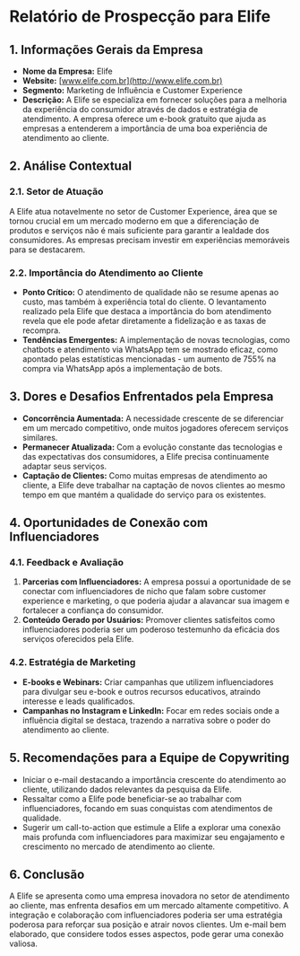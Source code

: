 # Relatório de Prospecção para Elife

## 1. Informações Gerais da Empresa

- **Nome da Empresa:** Elife
- **Website:** [www.elife.com.br](http://www.elife.com.br)
- **Segmento:** Marketing de Influência e Customer Experience
- **Descrição:** A Elife se especializa em fornecer soluções para a melhoria da experiência do consumidor através de dados e estratégia de atendimento. A empresa oferece um e-book gratuito que ajuda as empresas a entenderem a importância de uma boa experiência de atendimento ao cliente.

## 2. Análise Contextual

### 2.1. Setor de Atuação

A Elife atua notavelmente no setor de Customer Experience, área que se tornou crucial em um mercado moderno em que a diferenciação de produtos e serviços não é mais suficiente para garantir a lealdade dos consumidores. As empresas precisam investir em experiências memoráveis para se destacarem.

### 2.2. Importância do Atendimento ao Cliente

- **Ponto Crítico:** O atendimento de qualidade não se resume apenas ao custo, mas também à experiência total do cliente. O levantamento realizado pela Elife que destaca a importância do bom atendimento revela que ele pode afetar diretamente a fidelização e as taxas de recompra.
- **Tendências Emergentes:** A implementação de novas tecnologias, como chatbots e atendimento via WhatsApp tem se mostrado eficaz, como apontado pelas estatísticas mencionadas - um aumento de 755% na compra via WhatsApp após a implementação de bots.

## 3. Dores e Desafios Enfrentados pela Empresa

- **Concorrência Aumentada:** A necessidade crescente de se diferenciar em um mercado competitivo, onde muitos jogadores oferecem serviços similares.
- **Permanecer Atualizada:** Com a evolução constante das tecnologias e das expectativas dos consumidores, a Elife precisa continuamente adaptar seus serviços.
- **Captação de Clientes:** Como muitas empresas de atendimento ao cliente, a Elife deve trabalhar na captação de novos clientes ao mesmo tempo em que mantém a qualidade do serviço para os existentes.

## 4. Oportunidades de Conexão com Influenciadores

### 4.1. Feedback e Avaliação

1. **Parcerias com Influenciadores:** A empresa possui a oportunidade de se conectar com influenciadores de nicho que falam sobre customer experience e marketing, o que poderia ajudar a alavancar sua imagem e fortalecer a confiança do consumidor.
2. **Conteúdo Gerado por Usuários:** Promover clientes satisfeitos como influenciadores poderia ser um poderoso testemunho da eficácia dos serviços oferecidos pela Elife.

### 4.2. Estratégia de Marketing

- **E-books e Webinars:** Criar campanhas que utilizem influenciadores para divulgar seu e-book e outros recursos educativos, atraindo interesse e leads qualificados.
- **Campanhas no Instagram e LinkedIn:** Focar em redes sociais onde a influência digital se destaca, trazendo a narrativa sobre o poder do atendimento ao cliente.

## 5. Recomendações para a Equipe de Copywriting

- Iniciar o e-mail destacando a importância crescente do atendimento ao cliente, utilizando dados relevantes da pesquisa da Elife.
- Ressaltar como a Elife pode beneficiar-se ao trabalhar com influenciadores, focando em suas conquistas com atendimentos de qualidade.
- Sugerir um call-to-action que estimule a Elife a explorar uma conexão mais profunda com influenciadores para maximizar seu engajamento e crescimento no mercado de atendimento ao cliente.

## 6. Conclusão

A Elife se apresenta como uma empresa inovadora no setor de atendimento ao cliente, mas enfrenta desafios em um mercado altamente competitivo. A integração e colaboração com influenciadores poderia ser uma estratégia poderosa para reforçar sua posição e atrair novos clientes. Um e-mail bem elaborado, que considere todos esses aspectos, pode gerar uma conexão valiosa.